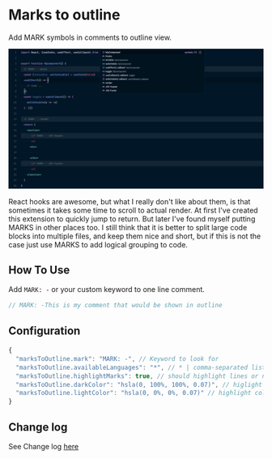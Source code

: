 # Marks to outline

Add MARK symbols in comments to outline view.

[![image](/images/example.png)](image)

React hooks are awesome, but what I really don't like about them, is that sometimes it takes some time to scroll to actual render. At first I've created this extension to quickly jump to return. But later I've found myself putting MARKS in other places too. I still think that it is better to split large code blocks into multiple files, and keep them nice and short, but if this is not the case just use MARKS to add logical grouping to code.

## How To Use

Add `MARK: -` or your custom keyword to one line comment.

```javascript
// MARK: -This is my comment that would be shown in outline
```

## Configuration

```js
{
  "marksToOutline.mark": "MARK: -", // Keyword to look for
  "marksToOutline.availableLanguages": "*", // * | comma-separated list of language ids
  "marksToOutline.highlightMarks": true, // should highlight lines or not
  "marksToOutline.darkColor": "hsla(0, 100%, 100%, 0.07)", // higlight color for dark themes
  "marksToOutline.lightColor": "hsla(0, 0%, 0%, 0.07)" // highlight color for light themes
}
```

## Change log

See Change log [here](CHANGELOG.md)
